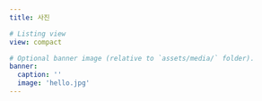 ```yaml
---
title: 사진

# Listing view
view: compact

# Optional banner image (relative to `assets/media/` folder).
banner:
  caption: ''
  image: 'hello.jpg'
---
```

